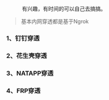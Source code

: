  &emsp;&emsp;&emsp;有兴趣，有时间的可以自己去搞搞。

> 基本内网穿透都是基于Ngrok

### 1、钉钉穿透

### 2、花生壳穿透

### 3、NATAPP穿透

### 4、FRP穿透

